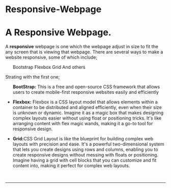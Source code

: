 # Responsive-Webpage
<h1> A Responsive Webpage.</h1>

<p> A <strong>responsive</strong> webpage is one which the webpage adjust in size to fit the any screen that is viewing that webpage.
 There are several ways to make a website responsive, some of which include;</p>
 <ul>
 <l1>Bootstrap</l1>
 <l1>Flexbox</l1>
 <l1>Grid</l1>
 <l1>And others</l1>
 </ul>

<p> Strating with the first one;</p>

<ul>
<l1><p><strong>BootStrap:</strong> This is a free and open-source CSS framework that allows users to create mobile-first responsive websites easily and efficiently </p></l1>
<li><p><strong>Flexbox:</strong> Flexbox is a CSS layout model that allows elements within a container to be distributed and aligned efficiently, even when their size is unknown or dynamic. Imagine it as a magic box that makes designing complex layouts easier without using float or positioning tricks. It's like arranging content with flex magic wands, making it a go-to tool for responsive design.</p></li>
<li><p><strong>Grid:</strong>CSS Grid Layout is like the blueprint for building complex web layouts with precision and ease. It's a powerful two-dimensional system that lets you create designs using rows and columns, enabling you to create responsive designs without messing with floats or positioning. Imagine having a grid with cell blocks that you can customize and fit content into, making it perfect for complex web layouts.</p></li>
</ul><br>
<hr>


